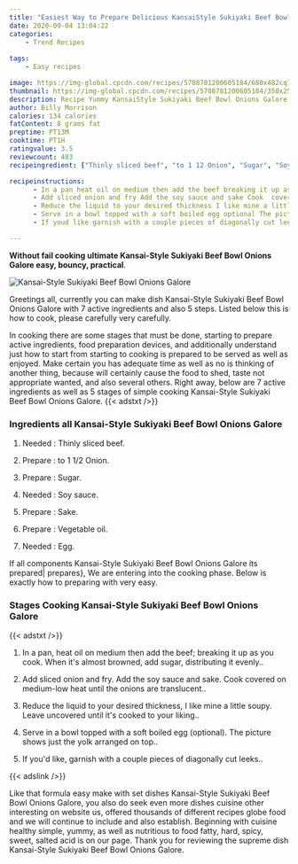 ```yaml
---
title: "Easiest Way to Prepare Delicious KansaiStyle Sukiyaki Beef Bowl Onions Galore"
date: 2020-09-04 13:04:22
categories:
    - Trend Recipes
    
tags:
    - Easy recipes

image: https://img-global.cpcdn.com/recipes/5708781200605184/680x482cq70/kansai-style-sukiyaki-beef-bowl-onions-galore-recipe-main-photo.jpg
thumbnail: https://img-global.cpcdn.com/recipes/5708781200605184/350x250cq70/kansai-style-sukiyaki-beef-bowl-onions-galore-recipe-main-photo.jpg
description: Recipe Yummy KansaiStyle Sukiyaki Beef Bowl Onions Galore with 7 ingredients and 5 stages of easy cooking.
author: Billy Morrison
calories: 134 calories
fatContent: 8 grams fat
preptime: PT13M
cooktime: PT1H
ratingvalue: 3.5
reviewcount: 483
recipeingredient: ["Thinly sliced beef", "to 1 12 Onion", "Sugar", "Soy sauce", "Sake", "Vegetable oil", "Egg"]

recipeinstructions: 
      - In a pan heat oil on medium then add the beef breaking it up as you cook When its almost browned add sugar distributing it evenly 
      - Add sliced onion and fry Add the soy sauce and sake Cook  covered on mediumlow heat until the onions are translucent 
      - Reduce the liquid to your desired thickness I like mine a little soupy Leave uncovered until its cooked to your liking 
      - Serve in a bowl topped with a soft boiled egg optional The picture shows just the yolk arranged on top 
      - If youd like garnish with a couple pieces of diagonally cut leeks

---
```




**Without fail cooking ultimate Kansai-Style Sukiyaki Beef Bowl Onions Galore easy, bouncy, practical**. 


![Kansai-Style Sukiyaki Beef Bowl Onions Galore](https://img-global.cpcdn.com/recipes/5708781200605184/680x482cq70/kansai-style-sukiyaki-beef-bowl-onions-galore-recipe-main-photo.jpg "Kansai-Style Sukiyaki Beef Bowl Onions Galore")




Greetings all, currently you can make dish Kansai-Style Sukiyaki Beef Bowl Onions Galore with 7 active ingredients and also 5 steps. Listed below this is how to cook, please carefully very carefully.

In cooking there are some stages that must be done, starting to prepare active ingredients, food preparation devices, and additionally understand just how to start from starting to cooking is prepared to be served as well as enjoyed. Make certain you has adequate time as well as no is thinking of another thing, because will certainly cause the food to shed, taste not appropriate wanted, and also several others. Right away, below are 7 active ingredients as well as 5 stages of simple cooking Kansai-Style Sukiyaki Beef Bowl Onions Galore.
{{< adstxt />}}

### Ingredients all Kansai-Style Sukiyaki Beef Bowl Onions Galore


1. Needed  : Thinly sliced beef.

1. Prepare  : to 1 1/2 Onion.

1. Prepare  : Sugar.

1. Needed  : Soy sauce.

1. Prepare  : Sake.

1. Prepare  : Vegetable oil.

1. Needed  : Egg.



If all components Kansai-Style Sukiyaki Beef Bowl Onions Galore its prepared| prepares}, We are entering into the cooking phase. Below is exactly how to preparing with very easy.

### Stages Cooking Kansai-Style Sukiyaki Beef Bowl Onions Galore

{{< adstxt />}}


1. In a pan, heat oil on medium then add the beef; breaking it up as you cook. When it&#39;s almost browned, add sugar, distributing it evenly..



1. Add sliced onion and fry. Add the soy sauce and sake. Cook  covered on medium-low heat until the onions are translucent..



1. Reduce the liquid to your desired thickness, I like mine a little soupy. Leave uncovered until it&#39;s cooked to your liking..



1. Serve in a bowl topped with a soft boiled egg (optional). The picture shows just the yolk arranged on top..



1. If you&#39;d like, garnish with a couple pieces of diagonally cut leeks..





{{< adslink />}}

Like that formula easy make with set dishes Kansai-Style Sukiyaki Beef Bowl Onions Galore, you also do seek even more dishes cuisine other interesting on website us, offered thousands of different recipes globe food and we will continue to include and also establish. Beginning with cuisine healthy simple, yummy, as well as nutritious to food fatty, hard, spicy, sweet, salted acid is on our page. Thank you for reviewing the supreme dish Kansai-Style Sukiyaki Beef Bowl Onions Galore.
